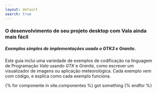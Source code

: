 ```yaml
---
layout: default
search: true
---
```


<!-- <img src="{{ site.url }}/assets/img/logo-valadoc-br.png" width="80" height="80" style="border-radius: 5px;" /> -->
### O desenvolvimento de seu projeto desktop com **Vala** ainda mais fácil
##### Exemplos simples de implementações usado o **GTK3** e **Granite**.

Este guia inclui uma variedade de exemplos de codificação na linguagem de Programação _Vala_ usando _GTK_ e _Granite_, como escrever um visualizador de imagens ou aplicação meteorológica. Cada exemplo vem com código, e explica como cada exemplo funciona.

{% for componente in site.componentes %}
    got something
{% endfor %}
